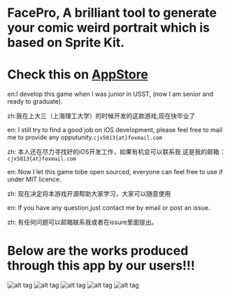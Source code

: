 # FacePro, A brilliant tool to generate your comic weird portrait which is based on Sprite Kit.
# Check this on [AppStore](https://itunes.apple.com/cn/app/zao-can-ba-shi/id934741264?l=zh&ls=1&mt=8)
en:I develop this game when I was junior in USST, (now I am senior and ready to graduate).

zh:我在上大三（上海理工大学）的时候开发的这款游戏,现在快毕业了


en: I still try to find a good job on iOS development, please feel free to mail me to provide any opputunity.`cjx5813{at}foxmail.com`

zh: 本人还在尽力寻找好的iOS开发工作，如果有机会可以联系我 这是我的邮箱：`cjx5813{at}foxmail.com`


en: Now I let this game tobe open sourced, everyone can feel free to use if under MIT licence.

zh: 现在决定将本游戏开源帮助大家学习，大家可以随意使用
 

en: If you have any question,just contact me by email or post an issue.

zh: 有任何问题可以邮箱联系我或者在issure里面提出。

# Below are the works produced through this app by our users!!!

![alt tag](https://is1-ssl.mzstatic.com/image/thumb/Purple3/v4/0a/b7/d1/0ab7d1cc-01ad-6145-eb38-7c4e04bac6eb/pr_source.jpg/500x500bb.jpg)
![alt tag](https://is1-ssl.mzstatic.com/image/thumb/Purple1/v4/d2/3c/49/d23c49cf-4265-7824-ba44-dfc04f85c363/pr_source.jpg/500x500bb.jpg)
![alt tag](https://is1-ssl.mzstatic.com/image/thumb/Purple2/v4/2c/66/73/2c667335-c6e1-7e0d-d03c-9d3f7033e381/pr_source.jpg/500x500bb.jpg)
![alt tag](https://is1-ssl.mzstatic.com/image/thumb/Purple1/v4/9b/49/bf/9b49bff3-96c8-b8cb-9666-af4b720dcd98/pr_source.jpg/500x500bb.jpg)
![alt tag](https://is1-ssl.mzstatic.com/image/thumb/Purple1/v4/5c/c4/7b/5cc47b2a-44b8-4da7-72c1-4926e297f27e/pr_source.jpg/500x500bb.jpg)
